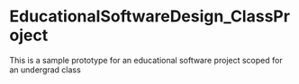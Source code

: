 # EducationalSoftwareDesign_ClassProject
This is a sample prototype for an educational software project scoped for an undergrad class
